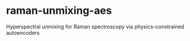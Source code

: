 # raman-unmixing-aes
Hyperspectral unmixing for Raman spectroscopy via physics-constrained autoencoders
